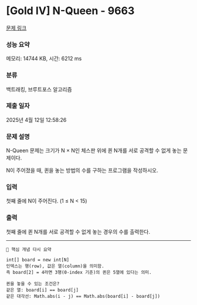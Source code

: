 # [Gold IV] N-Queen - 9663 

[문제 링크](https://www.acmicpc.net/problem/9663) 

### 성능 요약

메모리: 14744 KB, 시간: 6212 ms

### 분류

백트래킹, 브루트포스 알고리즘

### 제출 일자

2025년 4월 12일 12:58:26

### 문제 설명

<p>N-Queen 문제는 크기가 N × N인 체스판 위에 퀸 N개를 서로 공격할 수 없게 놓는 문제이다.</p>

<p>N이 주어졌을 때, 퀸을 놓는 방법의 수를 구하는 프로그램을 작성하시오.</p>

### 입력 

 <p>첫째 줄에 N이 주어진다. (1 ≤ N < 15)</p>

### 출력 

 <p>첫째 줄에 퀸 N개를 서로 공격할 수 없게 놓는 경우의 수를 출력한다.</p>

---
```
📌 핵심 개념 다시 요약

int[] board = new int[N]
인덱스는 행(row), 값은 열(column)을 의미함.
즉 board[2] = 4라면 3행(0-index 기준)의 퀸은 5열에 있다는 의미.

퀸을 놓을 수 있는 조건은?
같은 열: board[i] == board[j]
같은 대각선: Math.abs(i - j) == Math.abs(board[i] - board[j])
```
